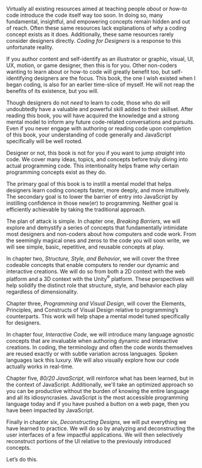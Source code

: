 Virtually all existing resources aimed at teaching people *about* or *how-to* code introduce the code itself way too soon. In doing so, many fundamental, insightful, and empowering concepts remain hidden and out of reach. Often these same resources lack explanations of *why* a coding concept exists as it does. Additionally, these same resources rarely consider designers directly. *Coding for Designers* is a response to this unfortunate reality.

If you author content and self-identify as an illustrator or graphic, visual, UI, UX, motion, or game designer, then this is for you. Other non-coders wanting to learn about or how-to code will greatly benefit too, but self-identifying designers are the focus. This book, the one I wish existed when I began coding, is also for an earlier time-slice of myself. He will not reap the benefits of its existence, but you will.

Though designers do not *need* to learn to code, those who do will undoubtedly have a valuable and powerful skill added to their skillset. After reading this book, you will have acquired the knowledge and a strong mental model to inform any future code-related conversations and pursuits. Even if you never engage with authoring or reading code upon completion of this book, your understanding of code generally and JavaScript specifically will be well rooted.

Designer or not, this book is not for you if you want to jump *straight* into code. We cover many ideas, topics, and concepts before truly diving into actual programming code. This intentionality helps frame *why* certain programming concepts exist as they do.

The primary goal of this book is to instill a mental model that helps designers learn coding concepts faster, more deeply, and more intuitively. The secondary goal is to lower the barrier of entry into JavaScript by instilling confidence in those new(er) to programming. Neither goal is efficiently achievable by taking the traditional approach.

The plan of attack is simple. In chapter one, *Breaking Barriers*, we will explore and demystify a series of concepts that fundamentally intimidate most designers and non-coders about how computers and code work. From the seemingly magical ones and zeros to the code you will soon write, we will see simple, basic, repetitive, and reusable concepts at play.

In chapter two, *Structure, Style, and Behavior*, we will cover the three codeable concepts that enable computers to render our dynamic and interactive creations. We will do so from both a 2D context with the web platform and a 3D context with the Unity<sup>®</sup> platform. These perspectives will help solidify the distinct role that structure, style, and behavior each play regardless of dimensionality.

Chapter three, *Programming and Visual Design*, will cover the Elements, Principles, and Constructs of Visual Design relative to programming’s counterparts. This work will help shape a mental model tuned specifically for designers.

In chapter four, *Interactive Code*, we will introduce many language agnostic concepts that are invaluable when authoring dynamic and interactive creations. In coding, the terminology and often the code words themselves are reused exactly or with subtle variation across languages. Spoken languages lack this luxury. We will also visually explore how our code actually works in real-time.

Chapter five, *80/20 JavaScript*, will reinforce what has been learned, but in the context of JavaScript. Additionally, we'll take an optimized approach so you can be productive without the burden of knowing the entire language and all its idiosyncrasies. JavaScript is the most accessible programming language today and if you have pushed a button on a web page, then you have been impacted by JavaScript.

Finally in chapter six, *Deconstructing Designs*, we will put everything we have learned to practice. We will do so by analyzing and deconstructing the user interfaces of a few impactful applications. We will then selectively reconstruct portions of the UI relative to the previously introduced concepts.

Let’s do this.
